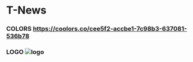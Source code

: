 # T-News


### COLORS https://coolors.co/cee5f2-accbe1-7c98b3-637081-536b78



### LOGO ![logo](https://user-images.githubusercontent.com/34045341/138687249-c5446f6c-7c65-46b6-91d6-2c3cb379f39a.png)
